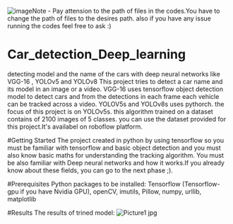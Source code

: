![image](https://github.com/CWLeonis/Car_detection_Deep_learning/assets/144675525/e34b0fa5-d35f-491f-90d1-fafdc520973f)Note - Pay attension to the path of files in the codes.You have to change the path of files to the desires path. also if you have any issue running the codes feel free to ask :)

# Car_detection_Deep_learning
detecting model and the name of the cars with deep neural networks like VGG-16 , YOLOv5 and YOLOv8
This project tries to detect a car name and its model in an image or a video. VGG-16 uses tensorflow object detection model to detect cars and from the detections in each frame each vehicle can be tracked across a video. YOLOV5s and YOLOv8s uses pythorch.
the focus of this project is on YOLOv5s. this algorithm trained on a dataset contains of 2100 images of 5 classes. you can use the dataset provided for this project.It's availabel on roboflow platform.

#Getting Started
The project created in python by using tensorflow so you must be familiar with tensorflow and basic object detection and you must also know basic maths for understanding the tracking algorithm. You must be also familiar with Deep neural networks and how it works.If you already know about these fields, you can go to the next phase ;).

#Prerequisites
Python packages to be installed:
Tensorflow (Tensorflow-gpu if you have Nvidia GPU), openCV, imutils, Pillow, numpy, urllib, matplotlib

#Results
The results of trined model:
![Picture1 jpg](https://github.com/CWLeonis/Car_detection_Deep_learning/assets/144675525/ec47f653-8c8d-4846-8063-8f04ec7650d9)

